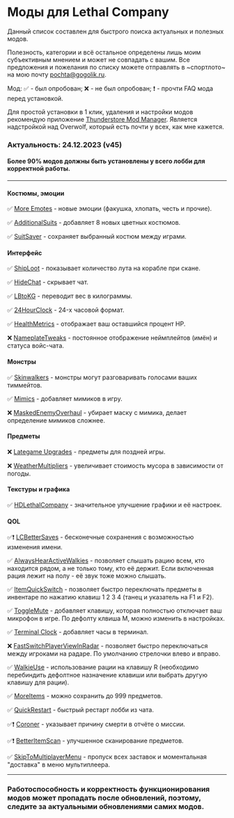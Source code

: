 # Моды для Lethal Company

Данный список составлен для быстрого поиска актуальных и полезных модов.

Полезность, категории и всё остальное определены лишь моим субъективным мнением и может не совпадать с вашим. Все предложения и пожелания по списку можете отправлять в ~спортлото~ на мою почту <pochta@gogolik.ru>.

Мод: ✅ - был опробован; ❌ - не был опробован; ❗ - прочти FAQ мода перед установкой.

Для простой установки в 1 клик, удаления и настройки модов рекомендую приложение [Thunderstore Mod Manager](https://www.overwolf.com/oneapp/thunderstore-mod-manager). Является надстройкой над Overwolf, который есть почти у всех, как мне кажется.

### Актуальность: 24.12.2023 (v45)

#### Более 90% модов должны быть установлены у всего лобби для корректной работы.

---

#### Костюмы, эмоции

✅ [More Emotes](https://thunderstore.io/c/lethal-company/p/Sligili/More_Emotes/) - новые эмоции (факушка, хлопать, честь и прочие).

✅ [AdditionalSuits](https://thunderstore.io/c/lethal-company/p/AlexCodesGames/AdditionalSuits/) - добавляет 8 новых цветных костюмов.

✅ [SuitSaver](https://thunderstore.io/c/lethal-company/p/Hexnet111/SuitSaver/) - сохраняет выбранный костюм между играми.

#### Интерфейс

✅ [ShipLoot](https://thunderstore.io/c/lethal-company/p/tinyhoot/ShipLoot/) - показывает количество лута на корабле при скане.

✅ [HideChat](https://thunderstore.io/c/lethal-company/p/Monkeytype/HideChat/) - скрывает чат.

✅ [LBtoKG](https://thunderstore.io/c/lethal-company/p/Zduniusz/LBtoKG/) - переводит вес в килограммы.

✅ [24HourClock](https://thunderstore.io/c/lethal-company/p/Zduniusz/24HourClock/) - 24-х часовой формат.

✅ [HealthMetrics](https://thunderstore.io/c/lethal-company/p/matsuura/HealthMetrics/) - отображает ваш оставшийся процент HP.

❌ [NameplateTweaks](https://thunderstore.io/c/lethal-company/p/taffyko/NameplateTweaks/) - постоянное отображение неймплейтов (имён) и статуса войс-чата.

#### Монстры

✅ [Skinwalkers](https://thunderstore.io/c/lethal-company/p/RugbugRedfern/Skinwalkers/) - монстры могут разговаривать голосами ваших тиммейтов.

✅ [Mimics](https://thunderstore.io/c/lethal-company/p/x753/Mimics/) - добавляет мимиков в игру.

❌ [MaskedEnemyOverhaul](https://thunderstore.io/c/lethal-company/p/HomelessGinger/MaskedEnemyOverhaul/) - убирает маску с мимика, делает определение мимиков сложнее.

#### Предметы

❌ [Lategame Upgrades](https://thunderstore.io/c/lethal-company/p/malco/Lategame_Upgrades/) - предметы для поздней игры.

❌ [WeatherMultipliers](https://thunderstore.io/c/lethal-company/p/Blorb/WeatherMultipliers/) - увеличивает стоимость мусора в зависимости от погоды.

#### Текстуры и графика

✅ [HDLethalCompany](https://thunderstore.io/c/lethal-company/p/Sligili/HDLethalCompany/) - значительное улучшение графики и её настроек.

#### QOL

✅❗ [LCBetterSaves](https://thunderstore.io/c/lethal-company/p/Pooble/LCBetterSaves/) - бесконечные сохранения с возможностью изменения имени.

✅ [AlwaysHearActiveWalkies](https://thunderstore.io/c/lethal-company/p/Suskitech/AlwaysHearActiveWalkies/) - позволяет слышать рацию всем, кто находится рядом, а не только тому, кто её держит. Если включенная рация лежит на полу - её звук тоже можно слышать.

✅ [ItemQuickSwitch](https://thunderstore.io/c/lethal-company/p/vasanex/ItemQuickSwitch/) - позволяет быстро переключать предметы в инвентаре по нажатию клавиш 1 2 3 4 (танец и указатель на F1 и F2).

✅ [ToggleMute](https://thunderstore.io/c/lethal-company/p/quackandcheese/ToggleMute/) - добавляет клавишу, которая полностью отключает ваш микрофон в игре. По дефолту клвиша M, можно изменить в настройках.

✅ [Terminal Clock](https://thunderstore.io/c/lethal-company/p/NotAtomicBomb/Terminal_Clock/) - добавляет часы в терминал.

❌ [FastSwitchPlayerViewInRadar](https://thunderstore.io/c/lethal-company/p/kRYstall9/FastSwitchPlayerViewInRadar/) - позволяет быстро переключаться между игроками на радаре. По умолчанию стрелочки влево и вправо.

✅ [WalkieUse](https://thunderstore.io/c/lethal-company/p/Renegades/WalkieUse/) - использование рации на клавишу R (необходимо перебиндить дефолтное назначение клавиши или выбрать другую клавишу для рации).

✅ [MoreItems](https://thunderstore.io/c/lethal-company/p/Drakorle/MoreItems/) - можно сохранить до 999 предметов.

✅ [QuickRestart](https://thunderstore.io/c/lethal-company/p/AllToasters/QuickRestart/) - быстрый рестарт лобби из чата.

✅❗ [Coroner](https://thunderstore.io/c/lethal-company/p/EliteMasterEric/Coroner/) - указывает причину смерти в отчёте о миссии.

✅❗ [BetterItemScan](https://thunderstore.io/c/lethal-company/p/PopleZoo/BetterItemScan/) - улучшенное сканирование предметов.

✅ [SkipToMultiplayerMenu](https://thunderstore.io/c/lethal-company/p/FlipMods/SkipToMultiplayerMenu/) - пропуск всех заставок и моментальная "доставка" в меню мультиплеера.

---

### Работоспособность и корректность функционирования модов может пропадать после обновлений, поэтому, следите за актуальными обновлениями самих модов.
